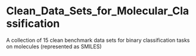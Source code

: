 # Clean_Data_Sets_for_Molecular_Classification
A collection of 15 clean benchmark data sets for binary classification tasks on molecules (represented as SMILES)
